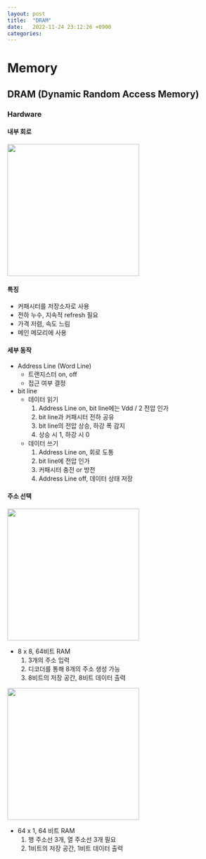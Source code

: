```yaml
---
layout: post
title:  "DRAM"
date:   2022-11-24 23:12:26 +0900
categories:
---
```

# Memory
## DRAM (Dynamic Random Access Memory)
### Hardware
#### 내부 회로
<img src="https://user-images.githubusercontent.com/59993347/135577191-12e6d8c4-0f69-4b6f-add7-6a0f24214df1.png" width=300>

#### 특징
- 커패시터를 저장소자로 사용
- 전하 누수, 지속적 refresh 필요
- 가격 저렴, 속도 느림
- 메인 메모리에 사용

#### 세부 동작
- Address Line (Word Line)
    - 트랜지스터 on, off
    - 접근 여부 결정
- bit line
    - 데이터 읽기
        1. Address Line on, bit line에는 Vdd / 2 전압 인가
        2. bit line과 커패시터 전하 공유
        3. bit line의 전압 상승, 하강 폭 감지
        4. 상승 시 1, 하강 시 0
    - 데이터 쓰기
        1. Address Line on, 회로 도통
        2. bit line에 전압 인가
        3. 커패시터 충전 or 방전
        4. Address Line off, 데이터 상태 저장 

#### 주소 선택
<img src="https://user-images.githubusercontent.com/59993347/135577181-6c0e9cc4-ac2c-4104-ba71-f0ac75f29bbc.jpg" width=300>

- 8 x 8, 64비트 RAM
    1. 3개의 주소 입력
    2. 디코더를 통해 8개의 주소 생성 가능
    3. 8비트의 저장 공간, 8비트 데이터 출력

<img src="https://user-images.githubusercontent.com/59993347/135578878-4f80c49e-2090-4fed-a549-f0ff9ac1490d.jpg" width=300>

- 64 x 1, 64 비트 RAM
    1. 행 주소선 3개, 열 주소선 3개 필요
    2. 1비트의 저장 공간, 1비트 데이터 출력
